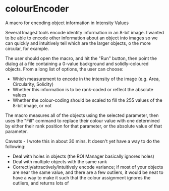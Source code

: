 # colourEncoder
A macro for encoding object information in Intensity Values

Several ImageJ tools encode identity information in an 8-bit image. I wanted to be able to encode other information about an object into images so we can quickly and intuitively tell which are the larger objects, o the more circular, for example.

The user should open the macro, and hit the "Run" button, then point the dialog at a file containing a 0-value background and solidly-coloured objects. From a long list of options, the user can choose:
- Which measurement to encode in the intensity of the image (e.g. Area, Circularity, Solidity)
- Whether this information is to be rank-coded or reflect the absolute values
- Whether the colour-coding should be scaled to fill the 255 values of the 8-bit image, or not

The macro measures all of the objects using the selected parameter, then uses the "Fill" command to replace their colour value with one determined by either their rank position for that parameter, or the absolute value of that parameter.

Caveats - I wrote this in about 30 mins. It doesn't yet have a way to do the following:
 - Deal with holes in objects (the ROI Manager basically ignores holes)
 - Deal with multiple objects with the same rank
 - Correctly/attractively/intuitively encode variance; if most of your objects are near the same value, and there are a few outliers, it would be neat to have a way to make it such that the colour assignment ignores the outliers, and returns lots of 
